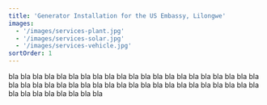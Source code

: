 ```yaml
---
title: 'Generator Installation for the US Embassy, Lilongwe'
images:
  - '/images/services-plant.jpg'
  - '/images/services-solar.jpg'
  - '/images/services-vehicle.jpg'
sortOrder: 1
---
```

bla bla bla bla bla bla bla bla bla bla bla bla bla bla bla bla bla bla bla bla bla bla bla bla bla bla bla bla bla bla bla bla bla bla bla bla bla bla bla bla bla bla bla bla bla bla bla bla bla bla 